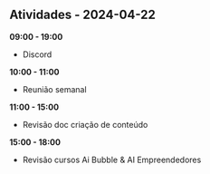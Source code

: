 ## Atividades - 2024-04-22

**09:00 - 19:00**

* Discord

**10:00 - 11:00**

* Reunião semanal

**11:00 - 15:00**

* Revisão doc criação de conteúdo

**15:00 - 18:00**

* Revisão cursos Ai Bubble & AI Empreendedores




